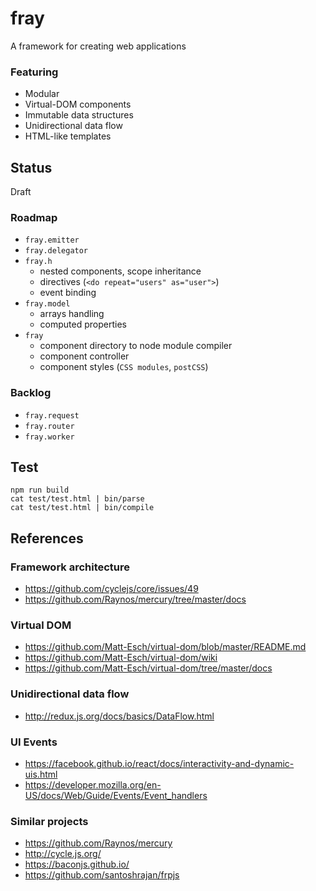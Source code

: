 fray
====

A framework for creating web applications

### Featuring

  * Modular
  * Virtual-DOM components
  * Immutable data structures
  * Unidirectional data flow
  * HTML-like templates

Status
------

Draft

### Roadmap

  * `fray.emitter`
  * `fray.delegator`
  * `fray.h`
      * nested components, scope inheritance
      * directives (`<do repeat="users" as="user">`)
      * event binding
  * `fray.model`
      * arrays handling
      * computed properties
  * `fray`
      * component directory to node module compiler
      * component controller
      * component styles (`CSS modules`, `postCSS`)

### Backlog

  * `fray.request`
  * `fray.router`
  * `fray.worker`

Test
----

    npm run build
    cat test/test.html | bin/parse
    cat test/test.html | bin/compile

References
----------

### Framework architecture

  * <https://github.com/cyclejs/core/issues/49>
  * <https://github.com/Raynos/mercury/tree/master/docs>

### Virtual DOM

  * <https://github.com/Matt-Esch/virtual-dom/blob/master/README.md>
  * <https://github.com/Matt-Esch/virtual-dom/wiki>
  * <https://github.com/Matt-Esch/virtual-dom/tree/master/docs>

### Unidirectional data flow

  * <http://redux.js.org/docs/basics/DataFlow.html>

### UI Events

  * <https://facebook.github.io/react/docs/interactivity-and-dynamic-uis.html>
  * <https://developer.mozilla.org/en-US/docs/Web/Guide/Events/Event_handlers>

### Similar projects

  * <https://github.com/Raynos/mercury>
  * <http://cycle.js.org/>
  * <https://baconjs.github.io/>
  * <https://github.com/santoshrajan/frpjs>
